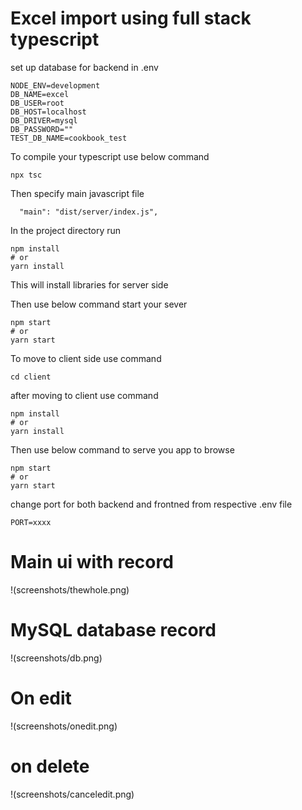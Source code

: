 # Excel import using full stack typescript

set up database for backend in .env 
```
NODE_ENV=development
DB_NAME=excel
DB_USER=root
DB_HOST=localhost
DB_DRIVER=mysql
DB_PASSWORD=""
TEST_DB_NAME=cookbook_test
```
To compile your typescript use below command 

```
npx tsc
```
Then specify main javascript file 
```
  "main": "dist/server/index.js",
  ```
In the project directory run 

```
npm install
# or
yarn install
```
This will install libraries  for server side 

Then use below command start your sever 
```
npm start
# or
yarn start
```

To move to client side use command 

```
cd client 
```

after moving to client use command 

```
npm install
# or
yarn install
```
Then use below command to serve you app to browse
```
npm start
# or
yarn start
```
change port for both backend and frontned from respective .env file 
```
PORT=xxxx
```

# Main ui with record 
!(screenshots/thewhole.png)
# MySQL database record 
!(screenshots/db.png)
# On edit
!(screenshots/onedit.png)
# on delete
!(screenshots/canceledit.png)
 

 